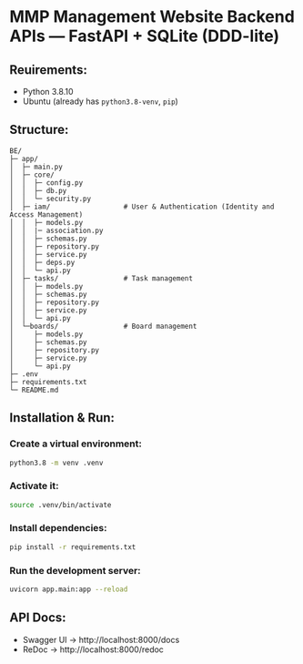 # MMP Management Website Backend APIs — FastAPI + SQLite (DDD-lite)

## Reuirements:
- Python 3.8.10
- Ubuntu (already has `python3.8-venv`, `pip`)

## Structure:
    BE/
    ├─ app/
    │  ├─ main.py
    │  ├─ core/
    │  │  ├─ config.py
    │  │  ├─ db.py
    │  │  └─ security.py
    │  ├─ iam/                  # User & Authentication (Identity and Access Management)
    │  │  ├─ models.py
    │  │  |─ association.py
    │  │  ├─ schemas.py
    │  │  ├─ repository.py
    │  │  ├─ service.py
    │  │  ├─ deps.py
    │  │  └─ api.py
    │  ├─ tasks/                # Task management
    │  │  ├─ models.py
    │  │  ├─ schemas.py
    │  │  ├─ repository.py
    │  │  ├─ service.py
    │  │  └─ api.py
    │  └─boards/                # Board management
    │     ├─ models.py
    │     ├─ schemas.py
    │     ├─ repository.py
    │     ├─ service.py
    │     └─ api.py
    ├─ .env
    ├─ requirements.txt
    └─ README.md

## Installation & Run:
### Create a virtual environment:
```bash
python3.8 -m venv .venv
```

### Activate it:
```bash
source .venv/bin/activate
```

### Install dependencies:
```bash
pip install -r requirements.txt
```

### Run the development server:
```bash
uvicorn app.main:app --reload
```

## API Docs:
- Swagger UI → http://localhost:8000/docs
- ReDoc → http://localhost:8000/redoc
